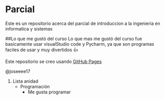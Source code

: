 # Parcial
 Este es un repositorio acerca del parcial de introduccion a la ingenieria en informatica y sistemas

##Lo que me gustó del curso
Lo que mas me gustó del curso fue basicamente usar visualStudio code y Pycharm, ya que son programas faciles de usar y muy divertidos :+1: 

Este repositorio se creo usando [GitHub Pages](https://code.visualstudio.com/)

@joseeee17 

1. Lista anidad
    - Programación 
        - Me gusta programar